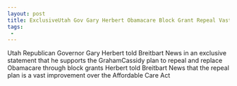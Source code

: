 ```yaml
---
layout: post
title: ExclusiveUtah Gov Gary Herbert Obamacare Block Grant Repeal Vast Improvement Over the Affordable Care Act
tags:
 -
---
```

Utah Republican Governor Gary Herbert told Breitbart News in an exclusive statement that he supports the GrahamCassidy plan to repeal and replace Obamacare through block grants Herbert told Breitbart News that the repeal plan is a vast improvement over the Affordable Care Act
